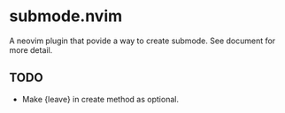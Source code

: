 # submode.nvim

A neovim plugin that povide a way to create submode. See document for more detail.

## TODO
* Make {leave} in create method as optional.
